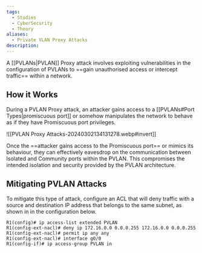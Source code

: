 ```yaml
---
tags:
  - Studies
  - CyberSecurity
  - Theory
aliases:
  - Private VLAN Proxy Attacks
description:
---
```

A [[PVLANs|PVLAN]] Proxy attack involves exploiting vulnerabilities in the configuration of PVLANs to ==gain unauthorised access or intercept traffic== within a network. 

## How it Works

During a PVLAN Proxy attack, an attacker gains access to a [[PVLANs#Port Types|promiscuous port]] or somehow manipulates the network to behave as if they have Promiscuous port privileges.

![[PVLAN Proxy Attacks-20240302134131278.webp#invert]]

Once the ==attacker gains access to the Promiscuous port== or mimics its behaviour, they can effectively eavesdrop on the communication between Isolated and Community ports within the PVLAN. This compromises the intended isolation and security provided by the PVLAN architecture.

## Mitigating PVLAN Attacks

To mitigate this type of attack, configure an ACL that will deny traffic with a source and destination IP address that belongs to the same subnet, as shown in in the configuration below.

```
R1(config)# ip access-list extended PVLAN
R1(config-ext-nacl)# deny ip 172.16.0.0 0.0.0.255 172.16.0.0 0.0.0.255  
R1(config-ext-nacl)# permit ip any any
R1(config-ext-nacl)# interface g0/0
R1(config-if)# ip access-group PVLAN in
```